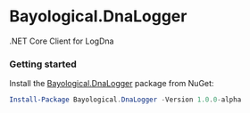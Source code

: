 # Bayological.DnaLogger
.NET Core Client for LogDna 

### Getting started

Install the [Bayological.DnaLogger](https://www.nuget.org/packages/Bayological.DnaLogger) package from NuGet:

```powershell
Install-Package Bayological.DnaLogger -Version 1.0.0-alpha
```
